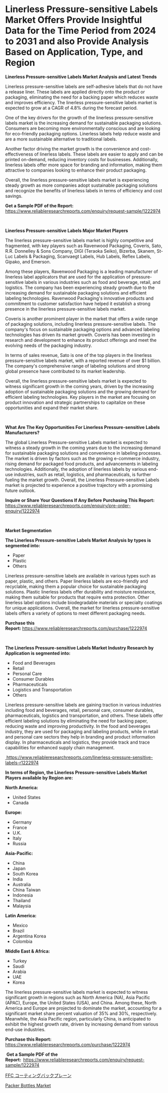 <p><h1>Linerless Pressure-sensitive Labels Market Offers Provide Insightful Data for the Time Period from 2024 to 2031 and also Provide Analysis Based on Application, Type, and Region</h1></p><p><strong>Linerless Pressure-sensitive Labels Market Analysis and Latest Trends</strong></p>
<p><p>Linerless pressure-sensitive labels are self-adhesive labels that do not have a release liner. These labels are applied directly onto the product or packaging, eliminating the need for a backing paper which reduces waste and improves efficiency. The linerless pressure-sensitive labels market is expected to grow at a CAGR of 4.8% during the forecast period. </p><p>One of the key drivers for the growth of the linerless pressure-sensitive labels market is the increasing demand for sustainable packaging solutions. Consumers are becoming more environmentally conscious and are looking for eco-friendly packaging options. Linerless labels help reduce waste and are a more sustainable alternative to traditional labels.</p><p>Another factor driving the market growth is the convenience and cost-effectiveness of linerless labels. These labels are easier to apply and can be printed on-demand, reducing inventory costs for businesses. Additionally, linerless labels offer more space for branding and information, making them attractive to companies looking to enhance their product packaging.</p><p>Overall, the linerless pressure-sensitive labels market is experiencing steady growth as more companies adopt sustainable packaging solutions and recognize the benefits of linerless labels in terms of efficiency and cost savings.</p></p>
<p><strong>Get a Sample PDF of the Report:&nbsp;</strong> <a href="https://www.reliableresearchreports.com/enquiry/request-sample/1222974">https://www.reliableresearchreports.com/enquiry/request-sample/1222974</a></p>
<p>&nbsp;</p>
<p><strong>Linerless Pressure-sensitive Labels Major Market Players</strong></p>
<p><p>The linerless pressure-sensitive labels market is highly competitive and fragmented, with key players such as Ravenwood Packaging, Coveris, Sato, R.R. Donnelley & Sons Company, DIGI (Teraoka Seiko), Bizerba, Skanem, St-Luc Labels & Packaging, Scanvaegt Labels, Hub Labels, Reflex Labels, Gipako, and Emerson.</p><p>Among these players, Ravenwood Packaging is a leading manufacturer of linerless label applicators that are used for the application of pressure-sensitive labels in various industries such as food and beverage, retail, and logistics. The company has been experiencing steady growth due to the increasing demand for sustainable packaging solutions and efficient labeling technologies. Ravenwood Packaging's innovative products and commitment to customer satisfaction have helped it establish a strong presence in the linerless pressure-sensitive labels market.</p><p>Coveris is another prominent player in the market that offers a wide range of packaging solutions, including linerless pressure-sensitive labels. The company's focus on sustainable packaging options and advanced labeling technologies has driven its market growth. Coveris has been investing in research and development to enhance its product offerings and meet the evolving needs of the packaging industry.</p><p>In terms of sales revenue, Sato is one of the top players in the linerless pressure-sensitive labels market, with a reported revenue of over $1 billion. The company's comprehensive range of labeling solutions and strong global presence have contributed to its market leadership.</p><p>Overall, the linerless pressure-sensitive labels market is expected to witness significant growth in the coming years, driven by the increasing adoption of sustainable packaging solutions and the growing demand for efficient labeling technologies. Key players in the market are focusing on product innovation and strategic partnerships to capitalize on these opportunities and expand their market share.</p></p>
<p>&nbsp;</p>
<p><strong>What Are The Key Opportunities For Linerless Pressure-sensitive Labels Manufacturers?</strong></p>
<p><p>The global Linerless Pressure-sensitive Labels market is expected to witness a steady growth in the coming years due to the increasing demand for sustainable packaging solutions and convenience in labeling processes. The market is driven by factors such as the growing e-commerce industry, rising demand for packaged food products, and advancements in labeling technologies. Additionally, the adoption of linerless labels by various end-use industries, such as retail, logistics, and pharmaceuticals, is further fueling the market growth. Overall, the Linerless Pressure-sensitive Labels market is projected to experience a positive trajectory with a promising future outlook.</p></p>
<p><strong>Inquire or Share Your Questions If Any Before Purchasing This Report:</strong> <a href="https://www.reliableresearchreports.com/enquiry/pre-order-enquiry/1222974">https://www.reliableresearchreports.com/enquiry/pre-order-enquiry/1222974</a></p>
<p>&nbsp;</p>
<p><strong>Market Segmentation</strong></p>
<p><strong>The Linerless Pressure-sensitive Labels Market Analysis by types is segmented into:</strong></p>
<p><ul><li>Paper</li><li>Plastic</li><li>Others</li></ul></p>
<p><p>Linerless pressure-sensitive labels are available in various types such as paper, plastic, and others. Paper linerless labels are eco-friendly and recyclable, making them a popular choice for sustainable packaging solutions. Plastic linerless labels offer durability and moisture resistance, making them suitable for products that require extra protection. Other linerless label options include biodegradable materials or specialty coatings for unique applications. Overall, the market for linerless pressure-sensitive labels offers a variety of options to meet different packaging needs.</p></p>
<p><strong>Purchase this Report:&nbsp;</strong><a href="https://www.reliableresearchreports.com/purchase/1222974">https://www.reliableresearchreports.com/purchase/1222974</a></p>
<p>&nbsp;</p>
<p><strong>The Linerless Pressure-sensitive Labels Market Industry Research by Application is segmented into:</strong></p>
<p><ul><li>Food and Beverages</li><li>Retail</li><li>Personal Care</li><li>Consumer Durables</li><li>Pharmaceuticals</li><li>Logistics and Transportation</li><li>Others</li></ul></p>
<p><p>Linerless pressure-sensitive labels are gaining traction in various industries including food and beverages, retail, personal care, consumer durables, pharmaceuticals, logistics and transportation, and others. These labels offer efficient labeling solutions by eliminating the need for backing paper, reducing waste and improving productivity. In the food and beverages industry, they are used for packaging and labeling products, while in retail and personal care sectors they help in branding and product information display. In pharmaceuticals and logistics, they provide track and trace capabilities for enhanced supply chain management.</p></p>
<p><a href="https://www.reliableresearchreports.com/linerless-pressure-sensitive-labels-r1222974">&nbsp;https://www.reliableresearchreports.com/linerless-pressure-sensitive-labels-r1222974</a></p>
<p><strong>In terms of Region, the Linerless Pressure-sensitive Labels Market Players available by Region are:</strong></p>
<p>
    <p> <strong> North America: </strong>
        <ul>
            <li>United States</li>
            <li>Canada</li>
        </ul>
        </p> 
    <p> <strong> Europe: </strong>
        <ul>
            <li>Germany</li>
            <li>France</li>
            <li>U.K.</li>
            <li>Italy</li>
            <li>Russia</li>
        </ul>
        </p> 
    <p> <strong> Asia-Pacific: </strong>
        <ul>
            <li>China</li>
            <li>Japan</li>
            <li>South Korea</li>
            <li>India</li>
            <li>Australia</li>
            <li>China Taiwan</li>
            <li>Indonesia</li>
            <li>Thailand</li>
            <li>Malaysia</li>
        </ul>
        </p> 
    <p> <strong> Latin America: </strong>
        <ul>
            <li>Mexico</li>
            <li>Brazil</li>
            <li>Argentina Korea</li>
            <li>Colombia</li>
        </ul>
        </p> 
    <p> <strong> Middle East & Africa: </strong>
        <ul>
            <li>Turkey</li>
            <li>Saudi</li>
            <li>Arabia</li>
            <li>UAE</li>
            <li>Korea</li>
        </ul>
    </p>
    </p>
<p><p>The linerless pressure-sensitive labels market is expected to witness significant growth in regions such as North America (NA), Asia Pacific (APAC), Europe, the United States (USA), and China. Among these, North America and Europe are projected to dominate the market, accounting for a significant market share percent valuation of 35% and 30%, respectively. Meanwhile, the Asia Pacific region, particularly China, is anticipated to exhibit the highest growth rate, driven by increasing demand from various end-use industries.</p></p>
<p><strong>Purchase this Report: </strong><a href="https://www.reliableresearchreports.com/purchase/1222974">https://www.reliableresearchreports.com/purchase/1222974</a></p>
<p>&nbsp;<strong>Get a Sample PDF of the Report:&nbsp;&nbsp;</strong><a href="https://www.reliableresearchreports.com/enquiry/request-sample/1222974">https://www.reliableresearchreports.com/enquiry/request-sample/1222974</a></p>
<p><strong></strong></p>
<p><p><a href="https://medium.com/@pedrogers56456/%E3%82%B0%E3%83%AD%E3%83%BC%E3%83%90%E3%83%ABffc%E3%82%B3%E3%83%BC%E3%83%86%E3%82%A3%E3%83%B3%E3%82%B0%E3%83%90%E3%83%83%E3%82%AF%E3%83%97%E3%83%AC%E3%83%BC%E3%83%B3%E5%B8%82%E5%A0%B4%E3%81%AE%E8%A6%8F%E6%A8%A1%E3%81%AF-%E5%B9%B4%E5%B9%B3%E5%9D%87%E6%88%90%E9%95%B7%E7%8E%87-%E3%81%AB%E9%81%94%E3%81%99%E3%82%8B%E3%81%A8%E4%BA%88%E6%B8%AC%E3%81%95%E3%82%8C%E3%81%A6%E3%81%8A%E3%82%8A-%E3%81%93%E3%81%AE%E3%83%AC%E3%83%9D%E3%83%BC%E3%83%88%E3%81%AF2024%E5%B9%B4%E3%81%8B%E3%82%892031%E5%B9%B4%E3%81%BE%E3%81%A7%E3%81%AE%E5%B8%82%E5%A0%B4%E6%88%90%E9%95%B7-%E3%83%88%E3%83%AC%E3%83%B3%E3%83%89-%E6%A9%9F%E4%BC%9A-%E4%BA%88%E6%B8%AC%E3%82%92%E3%82%AB%E3%83%90%E3%83%BC%E3%81%97%E3%81%A6%E3%81%84%E3%81%BE%E3%81%99-aeda9b512eff">FFC コーティングバックプレーン</a></p><p><a href="https://github.com/elizabethdagraca/Market-Research-Report-List-3/blob/main/packer-bottles-market.md">Packer Bottles Market</a></p></p>